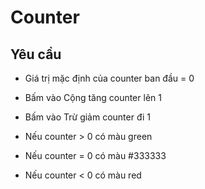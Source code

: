 # Counter

## Yêu cầu
- Giá trị mặc định của counter ban đầu = 0

- Bấm vào Cộng tăng counter lên 1

- Bấm vào Trừ giảm counter đi 1

- Nếu counter > 0 có màu green
- Nếu counter = 0 có màu #333333
- Nếu counter < 0 có màu red